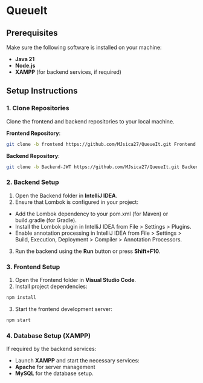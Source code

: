 # QueueIt
## Prerequisites
Make sure the following software is installed on your machine:

- **Java 21**
- **Node.js**
- **XAMPP** (for backend services, if required)
## Setup Instructions
### 1. Clone Repositories
Clone the frontend and backend repositories to your local machine.

**Frontend Repository**:
```bash
git clone -b frontend https://github.com/MJsica27/QueueIt.git Frontend
```

**Backend Repository**:
```bash
git clone -b Backend-JWT https://github.com/MJsica27/QueueIt.git Backend
```

### 2. Backend Setup
1. Open the Backend folder in **IntelliJ IDEA**.
2. Ensure that Lombok is configured in your project:
  - Add the Lombok dependency to your pom.xml (for Maven) or build.gradle (for Gradle).
  - Install the Lombok plugin in IntelliJ IDEA from File > Settings > Plugins.
  - Enable annotation processing in IntelliJ IDEA from File > Settings > Build, Execution, Deployment > Compiler > Annotation Processors.
3. Run the backend using the **Run** button or press **Shift+F10**.

### 3. Frontend Setup
1. Open the Frontend folder in **Visual Studio Code**.
2. Install project dependencies:
```bash
npm install
```
3. Start the frontend development server:
```bash
npm start
```

### 4. Database Setup (XAMPP)
If required by the backend services:

- Launch **XAMPP** and start the necessary services:
- **Apache** for server management
- **MySQL** for the database setup.
 
